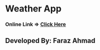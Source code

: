 # Weather App

### Online Link =>  <a href="https://farazahmad-117.github.io/Weather_app/">Click Here</a>

## Developed By: Faraz Ahmad
